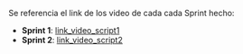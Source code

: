 Se referencia el link de los video de cada cada Sprint hecho:

- **Sprint 1**: [link_video_script1](https://unipe-my.sharepoint.com/:v:/g/personal/guido_chipana_c_uni_pe/EVUE_SK1IBZHuLs1czTY_pIBxpEpdmKeIMkNz2c_hSwtyA?nav=eyJyZWZlcnJhbEluZm8iOnsicmVmZXJyYWxBcHAiOiJPbmVEcml2ZUZvckJ1c2luZXNzIiwicmVmZXJyYWxBcHBQbGF0Zm9ybSI6IldlYiIsInJlZmVycmFsTW9kZSI6InZpZXciLCJyZWZlcnJhbFZpZXciOiJNeUZpbGVzTGlua0NvcHkifX0&e=vZLDGc)
- **Sprint 2**: [link_video_script2](https://unipe-my.sharepoint.com/:v:/g/personal/guido_chipana_c_uni_pe/ERdZLDZgcxVIqACuqFMOVwoBvwF_G5Skoe0gLEESTT2VKQ?nav=eyJyZWZlcnJhbEluZm8iOnsicmVmZXJyYWxBcHAiOiJPbmVEcml2ZUZvckJ1c2luZXNzIiwicmVmZXJyYWxBcHBQbGF0Zm9ybSI6IldlYiIsInJlZmVycmFsTW9kZSI6InZpZXciLCJyZWZlcnJhbFZpZXciOiJNeUZpbGVzTGlua0NvcHkifX0&e=vsMIjv)
